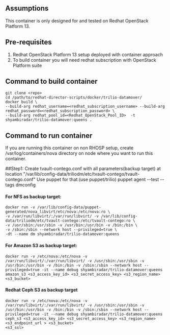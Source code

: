 ## Assumptions
This container is only designed for and tested on Redhat OpenStack Platform 13.

## Pre-requisites
1. Redhat OpenStack Platform 13 setup deployed with container approach
2. To build container you will need redhat subscription with OpenStack Platform suite

## Command to build container
```
git clone <repo>
cd /path/to/redhat-director-scripts/docker/trilio-datamover/
docker build \
--build-arg redhat_username=<redhat_subscription_username> --build-arg redhat_password=<redhat_subscription_password> \
--build-arg redhat_pool_id=<Redhat_OpenStack_Pool_ID>  -t shyambiradar/trilio-datamover:queens .
```

## Command to run container

If you are running this container on non RHOSP setup, create /var/log/containers/nova directory on node where you want to run this container.

##Step1:
Create tvault-contego.conf with all parameters(backup target) at location "/var/lib/config-data/triliodm/etc/tvault-contego/tvault-contego.conf"
Use puppet for that:(use puppet/trilio)
puppet agent --test --tags dmconfig

#### For NFS as backup target:
```
docker run -v /var/lib/config-data/puppet-generated/nova_libvirt/etc/nova:/etc/nova:ro \
-v /var/run/libvirt/:/var/run/libvirt/ -v /var/lib/config-data/triliodm/etc/tvault-contego:/etc/tvault-contego:ro \
-v /usr/sbin:/usr/sbin -v /usr/bin:/usr/bin -v /bin:/bin \
-v /sbin:/sbin --network host --privileged=true \
-dt --name dm shyambiradar/trilio-datamover:queens
```
#### For Amazon S3 as backup target:
```
docker run -v /etc/nova:/etc/nova -v /var/run/libvirt/:/var/run/libvirt/ -v /usr/sbin:/usr/sbin -v /usr/bin:/usr/bin -v /bin:/bin -v /sbin:/sbin --network host --privileged=true -it --name debug shyambiradar/trilio-datamover:queens amazon_s3 <s3_access_key_id> <s3_secret_access_key> <s3_region_name> <s3_bucket>
```
#### Redhat Ceph S3 as backup target
```
docker run -v /etc/nova:/etc/nova -v /var/run/libvirt/:/var/run/libvirt/ -v /usr/sbin:/usr/sbin -v /usr/bin:/usr/bin -v /bin:/bin -v /sbin:/sbin --network host --privileged=true -it --name debug shyambiradar/trilio-datamover:queens ceph_s3 <s3_access_key_id> <s3_secret_access_key> <s3_region_name> <s3_endpoint_url > <s3_bucket>
<s3_ssl>
```
